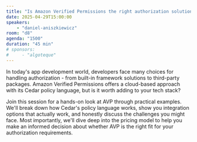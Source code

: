 ```yaml
---
title: "Is Amazon Verified Permissions the right authorization solution for your application?"
date: 2025-04-29T15:00:00
speakers:
    - "daniel-aniszkiewicz"
room: "d8"
agenda: "1500"
duration: "45 min"
# sponsors:
#     - "algoteque"
---
```


In today's app development world, developers face many choices for handling authorization - from built-in framework solutions to third-party packages. Amazon Verified Permissions offers a cloud-based approach with its Cedar policy language, but is it worth adding to your tech stack?

Join this session for a hands-on look at AVP through practical examples. We'll break down how Cedar's policy language works, show you integration options that actually work, and honestly discuss the challenges you might face. Most importantly, we'll dive deep into the pricing model to help you make an informed decision about whether AVP is the right fit for your authorization requirements.
